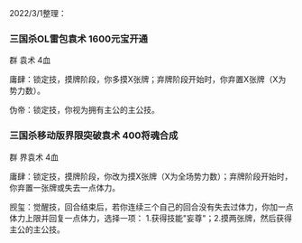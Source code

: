 2022/3/1整理：

### 三国杀OL雷包袁术 1600元宝开通

群 袁术 4血

庸肆：锁定技，摸牌阶段，你多摸X张牌；弃牌阶段开始时，你弃置X张牌（X为势力数）。

伪帝：锁定技，你视为拥有主公的主公技。

### 三国杀移动版界限突破袁术 400将魂合成

群 界袁术 4血

庸肆：锁定技，摸牌阶段，你改为摸X张牌（X为全场势力数）；弃牌阶段开始时，你弃置一张牌或失去一点体力。

觊玺：觉醒技，回合结束后，若你连续三个自己的回合没有失去过体力，你加一点体力上限并回复一点体力，选择一项：
1.获得技能"妄尊"；2.摸两张牌，然后获得主公的主公技。
